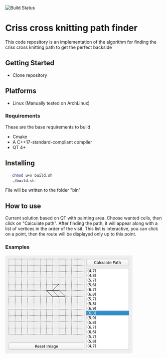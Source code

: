 ![Build Status](https://travis-ci.com/DanonOfficial/KnittingPathFinder.svg?branch=master)
# Criss cross knitting path finder

This code repository is an implementation of the algorithm for finding the criss cross knitting path to get the perfect backside
## Getting Started ##

  * Clone repository


## Platforms ##

  * Linux (Manually tested on ArchLinux)
  
### Requirements

These are the base requirements to build

  * Cmake
  * A C++17-standard-compliant compiler
  * QT 4+
  
  
## Installing 

```bash
   chmod u+x build.sh
   ./build.sh
```  
File will be written to the folder "bin"

## How to use

Current solution based on QT with painting area. Choose wanted cells, then click on "Calculate path".
After finding the path, it will appear along with a list of vertices in the order of the visit. This list is interactive, you can click on a point, then the route will be displayed only up to this point.

### Examples
![alt text](other/examples/PathExample.png)